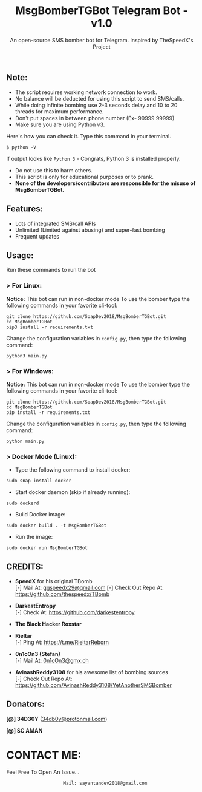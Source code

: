 <h1 align="center">MsgBomberTGBot Telegram Bot - v1.0</h1>
<p align="center">An open-source SMS bomber bot for Telegram. Inspired by TheSpeedX's Project</p><br>

## Note:

- The script requires working network connection to work.
- No balance will be deducted for using this script to send SMS/calls.
- While doing infinite bombing use 2-3 seconds delay and 10 to 20 threads for maximum performance.
- Don't put spaces in between phone number (Ex- 99999 99999)
- Make sure you are using Python v3.

Here's how you can check it. Type this command in your terminal.
```
$ python -V
```
If output looks like `Python 3` - Congrats, Python 3 is installed properly.

- Do not use this to harm others.
- This script is only for educational purposes or to prank.
- **None of the developers/contributors are responsible for the misuse of MsgBomberTGBot.**

## Features:

- Lots of integrated SMS/call APIs
- Unlimited (Limited against abusing) and super-fast bombing
- Frequent updates

## Usage:

Run these commands to run the bot

### > For Linux:

**Notice:**
This bot can run in non-docker mode
To use the bomber type the following commands in your favorite cli-tool:
```
git clone https://github.com/SoapDev2018/MsgBomberTGBot.git
cd MsgBomberTGBot
pip3 install -r requirements.txt
```
Change the configuration variables in ```config.py```, then type the following command:
```
python3 main.py
```

### > For Windows:

**Notice:**
This bot can run in non-docker mode
To use the bomber type the following commands in your favorite cli-tool:
```
git clone https://github.com/SoapDev2018/MsgBomberTGBot.git
cd MsgBomberTGBot
pip install -r requirements.txt
```
Change the configuration variables in ```config.py```, then type the following command:
```
python main.py
```

### > Docker Mode (Linux):
- Type the following command to install docker:
```
sudo snap install docker
```
- Start docker daemon (skip if already running):
```
sudo dockerd
```
- Build Docker image:
```
sudo docker build . -t MsgBomberTGBot
```
- Run the image:
```
sudo docker run MsgBomberTGBot
```

## CREDITS:

- **SpeedX** for his original TBomb<br>
[-] Mail At: ggspeedx29@gmail.com
[-] Check Out Repo At: https://github.com/thespeedx/TBomb 

- **DarkestEntropy**<br>
[-] Check At: https://github.com/darkestentropy

- **The Black Hacker Roxstar**<br>

- **Rieltar**<br>
[-] Ping At: https://t.me/RieltarReborn

- **0n1cOn3 (Stefan)**<br>
[-] Mail At: 0n1cOn3@gmx.ch

- **AvinashReddy3108** for his awesome list of bombing sources<br>
[-] Check Out Repo At: https://github.com/AvinashReddy3108/YetAnotherSMSBomber

## Donators:

**[@] 34D30Y** (34db0y@protonmail.com)

**[@] SC AMAN**

# CONTACT ME:

Feel Free To Open An Issue...

```
                     Mail: sayantandev2018@gmail.com
```